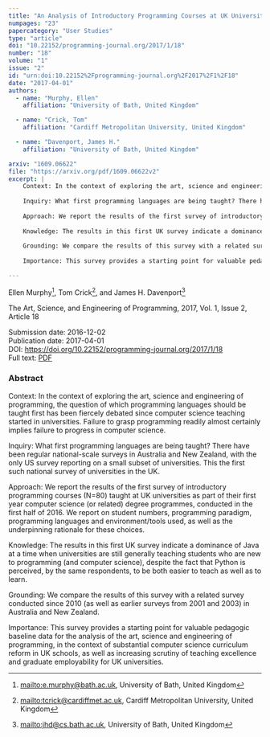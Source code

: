 ```yaml
---
title: "An Analysis of Introductory Programming Courses at UK Universities"
numpages: "23"
papercategory: "User Studies"
type: "article"
doi: "10.22152/programming-journal.org/2017/1/18"
number: "18"
volume: "1"
issue: "2"
id: "urn:doi:10.22152%2Fprogramming-journal.org%2F2017%2F1%2F18"
date: "2017-04-01"
authors: 
  - name: "Murphy, Ellen"
    affiliation: "University of Bath, United Kingdom"

  - name: "Crick, Tom"
    affiliation: "Cardiff Metropolitan University, United Kingdom"

  - name: "Davenport, James H."
    affiliation: "University of Bath, United Kingdom"

arxiv: "1609.06622"
file: "https://arxiv.org/pdf/1609.06622v2"
excerpt: |
    Context: In the context of exploring the art, science and engineering of programming, the question of which programming languages should be taught first has been fiercely debated since computer science teaching started in universities. Failure to grasp programming readily almost certainly implies failure to progress in computer science.
    
    Inquiry: What first programming languages are being taught? There have been regular national-scale surveys in Australia and New Zealand, with the only US survey reporting on a small subset of universities. This the first such national survey of universities in the UK.
    
    Approach: We report the results of the first survey of introductory programming courses (N=80) taught at UK universities as part of their first year computer science (or related) degree programmes, conducted in the first half of 2016.  We report on student numbers, programming paradigm, programming languages and environment/tools used, as well as the underpinning rationale for these choices.
    
    Knowledge: The results in this first UK survey indicate a dominance of Java at a time when universities are still generally teaching students who are new to programming (and computer science), despite the fact that Python is perceived, by the same respondents, to be both easier to teach as well as to learn.
    
    Grounding: We compare the results of this survey with a related survey conducted since 2010 (as well as earlier surveys from 2001 and 2003) in Australia and New Zealand.
    
    Importance: This survey provides a starting point for valuable pedagogic baseline data for the analysis of the art, science and engineering of programming, in the context of substantial computer science curriculum reform in UK schools, as well as increasing scrutiny of teaching excellence and graduate employability for UK universities.

---
```

Ellen Murphy[^1], Tom Crick[^2], and James H. Davenport[^3]

The Art, Science, and Engineering of Programming, 2017, Vol. 1, Issue 2, Article 18

Submission date: 2016-12-02  
Publication date: 2017-04-01  
DOI: <https://doi.org/10.22152/programming-journal.org/2017/1/18>  
Full text: [PDF](https://arxiv.org/pdf/1609.06622v2)  


### Abstract
Context: In the context of exploring the art, science and engineering of programming, the question of which programming languages should be taught first has been fiercely debated since computer science teaching started in universities. Failure to grasp programming readily almost certainly implies failure to progress in computer science.

Inquiry: What first programming languages are being taught? There have been regular national-scale surveys in Australia and New Zealand, with the only US survey reporting on a small subset of universities. This the first such national survey of universities in the UK.

Approach: We report the results of the first survey of introductory programming courses (N=80) taught at UK universities as part of their first year computer science (or related) degree programmes, conducted in the first half of 2016.  We report on student numbers, programming paradigm, programming languages and environment/tools used, as well as the underpinning rationale for these choices.

Knowledge: The results in this first UK survey indicate a dominance of Java at a time when universities are still generally teaching students who are new to programming (and computer science), despite the fact that Python is perceived, by the same respondents, to be both easier to teach as well as to learn.

Grounding: We compare the results of this survey with a related survey conducted since 2010 (as well as earlier surveys from 2001 and 2003) in Australia and New Zealand.

Importance: This survey provides a starting point for valuable pedagogic baseline data for the analysis of the art, science and engineering of programming, in the context of substantial computer science curriculum reform in UK schools, as well as increasing scrutiny of teaching excellence and graduate employability for UK universities.


[^1]: <mailto:e.murphy@bath.ac.uk>, University of Bath, United Kingdom
[^2]: <mailto:tcrick@cardiffmet.ac.uk>, Cardiff Metropolitan University, United Kingdom
[^3]: <mailto:jhd@cs.bath.ac.uk>, University of Bath, United Kingdom
